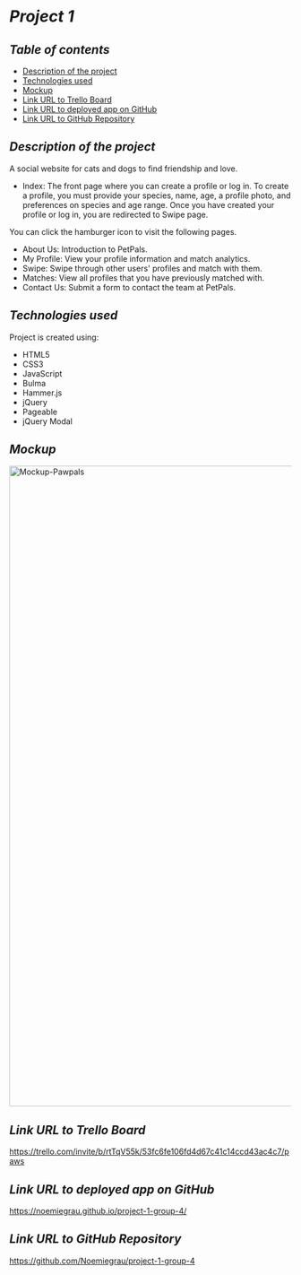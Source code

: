 # **_Project 1_**

## **_Table of contents_**
* [Description of the project](#description-of-the-project)
* [Technologies used](#technologies-used)
* [Mockup](#mockup)
* [Link URL to Trello Board](#link-URL-to-Trello-Board)
* [Link URL to deployed app on GitHub](#link-URL-to-deployed-app-on-GitHub)
* [Link URL to GitHub Repository](#link-URL-to-GitHub-repository)

## **_Description of the project_**
A social website for cats and dogs to find friendship and love.
* Index: The front page where you can create a profile or log in. To create a profile, you must provide your species, name, age, a profile photo, and preferences on species and age range. Once you have created your profile or log in, you are redirected to Swipe page.

You can click the hamburger icon to visit the following pages.
* About Us: Introduction to PetPals.
* My Profile: View your profile information and match analytics.
* Swipe: Swipe through other users' profiles and match with them.
* Matches: View all profiles that you have previously matched with.
* Contact Us: Submit a form to contact the team at PetPals.

## **_Technologies used_**
Project is created using:
* HTML5
* CSS3
* JavaScript
* Bulma
* Hammer.js
* jQuery
* Pageable
* jQuery Modal


## **_Mockup_**
<img width="1143" alt="Mockup-Pawpals" src="https://user-images.githubusercontent.com/78329298/113557122-5ce28b00-95b2-11eb-903a-19a7bcb70707.png">

## **_Link URL to Trello Board_**
https://trello.com/invite/b/rtTqV55k/53fc6fe106fd4d67c41c14ccd43ac4c7/paws

## **_Link URL to deployed app on GitHub_**
https://noemiegrau.github.io/project-1-group-4/

## **_Link URL to GitHub Repository_**
https://github.com/Noemiegrau/project-1-group-4



